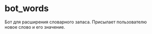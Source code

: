 # bot_words
Бот для расширения словарного запаса. Присылает пользователю новое слово и его значение.
